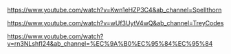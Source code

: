 https://www.youtube.com/watch?v=Kwn1eHZP3C4&ab_channel=Spellthorn

https://www.youtube.com/watch?v=wUf3UytV4wQ&ab_channel=TreyCodes

https://www.youtube.com/watch?v=rn3NLshfI24&ab_channel=%EC%9A%B0%EC%95%84%EC%95%84
